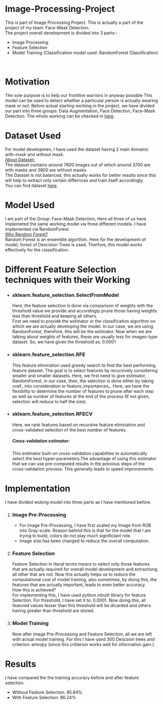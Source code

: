 # Image-Processing-Project

This is part of Image Processing Project. This is actually a part of the project of my team: Face-Mask Detection.
</br>The project overall development is divided into 3 parts:-
<ul>
  <li>Image Processing</li>
  <li>Feature Selection</li>
  <li>Model Training (Classification model used: RandomForest Classification)
</ul>
</br>
<h1>Motivation</h1>
The sole purpose is to help our frontline warriors in anyway possible This model can be used to detect whether a particular person is actually wearing mask or not. Before actual 
starting working in the project, we have divided our part into three groups: Data Augmentation, Face Detection, Face-Mask Detection. The whole working can be checked in 
<a href="https://fierce-forest-62094.herokuapp.com/">here</a>.
<h1> Dataset Used</h1>
For model developmen, I have used the dataset having 2 main domains: with-mask and without mask.
<br/><ins>About Dataset:</ins>
<br/> The dataset contains around 7600 images out of which around 3700 are with masks and 3800 are without masks.
<br/>The Dataset is not balanced, this actually works for better results since this will help to extract only certain differnces and train itself accordingly.
<br/> You can find dataset <a href="https://www.kaggle.com/omkargurav/face-mask-dataset">here</a>.
<h1>Model Used</h1>
I am part of the Group: Face-Mask Detection, Here all three of us have implemeted the same working model via three different models. I have implemented via 
RandomForest. 
<br/><ins>Why Random Forest?</ins>
<br/> Random Forest is an ensemble algorthim. Here for the development of model, forest of Descision Trees is used. Therfore, this model works effectively for the classification.
<h1>Different Feature Selection techniques with their Working </h1>
<ul>
  <li>
    <h3>sklearn.feature_selection.SelectFromModel</h3>
        Here, the feature selection is done via comparison of weights with the threshold value we provide and accordingly prune those having weights less than threshold and 
        keeping all others. 
        </br>First we need to provide the estimator or the classification algorithm on which we are actually developing the model. In our case, we are using RandomForest, 
              therefore, this will be the estimator. Now when we are talking about weights of features, these are usually less for images-type dataset. So, we have given the 
              threshold as: 0.0001
  </li>
  <li>
  <h3>sklearn.feature_selection.RFE</h3>
      This feature elimination used greedy search to find the best performing feature dataset. The goal is to select features by recursively considering smaller and smaller 
      datasets. Here, we first need to give estimator, RandomForest, in our case, then, the selection is done either by taking coef_ into consideration or feature_importances_.
      Here, we have the flexibility to determine the number of features to prune after each step as well as number of features at the end of the process (If not given,               selection will reduce to half the size).
  </li>
  <li>
    <h3>sklearn.feature_selection.RFECV</h3>
    Here, we rank features based on recursive feature elimination and cross-validated selection of the best number of features.
  <h5>Cross-validation estimator:</h5> This estimator built-on cross-validation capabilties to automatically select the best hyper-parameters.The advantage of using this             estimator that we can use pre-computed results in the previous steps of the cross-validation process. This generally leads to speed improvements.
 
  </li>
</ul>
<h1>Implementation</h1>
I have divided woking model into three parts as I have mentioned before.
<ol>
  <li> <h3>Image Pre-Processing</h3>
        <ul>
          <li>For Image Pre-Processing, I have first scaled my Image from RGB into Gray-scale. Reason behind this is that for the model that I am trying to build, colors do not 
          play much significiant role. 
          <li>
          Image size has been changed to reduce the overall computation.
        </ul>
  </li>
  <li>
    <h3>Feature Selection</h3>
        Feature Selection in literal terms means to select only those features that are actually required for overall model development and extractiong all other that are not. Now
        this actually helps us to reduce the computational cost of model training, also sometimes, by doing this, the features that are actually important, leads to even better 
        accuracy.
        <br/>How this is achieved?
        <br/> For implementing this, I have used python inbuilt library for feature Selection. For threshold, I have set it to: 0.0001. Now doing this, all featured values 
        lesser than this threshold will be dicarded and others having greater than threshold are stored. 
  </li>
  <li>
    <h3> Model Training </h3>
  Now after Image Pre-Processing and Feature Selection, all we are left with actual model training. For this I have used 300 Descsion trees and criterion: entropy (since this 
  crtiterion works well for information gain.).
  </li>
</ol>
<h1>Results</h1>
I have compared the the training accuracy before and after feature selection. 
<ul>
  <li> Without Feature Selection: 85.84% </li>
  <li>With Feature Selection: 86.24%</li>
<ul>
